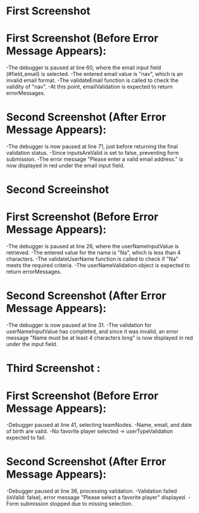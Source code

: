 
# First Screenshot
# First Screenshot (Before Error Message Appears):

-The debugger is paused at line 60, where the email input field (#field_email) is selected.
-The entered email value is "nav", which is an invalid email format.
-The validateEmail function is called to check the validity of "nav".
-At this point, emailValidation is expected to return errorMessages.

# Second Screenshot (After Error Message Appears):

-The debugger is now paused at line 71, just before returning the final validation status.
-Since inputsAreValid is set to false, preventing form submission.
-The error message "Please enter a valid email address." is now displayed in red under the email input field.

# Second Screeinshot 
# First Screenshot (Before Error Message Appears):

-The debugger is paused at line 26, where the userNameInputValue is retrieved.
-The entered value for the name is "Na", which is less than 4 characters.
-The validateUserName function is called to check if "Na" meets the required criteria.
-The userNameValidation object is expected to return errorMessages.

# Second Screenshot (After Error Message Appears):

-The debugger is now paused at line 31.
-The validation for userNameInputValue has completed, and since it was invalid, an error message "Name must be at least 4 characters long" is now displayed in red under the input field.

# Third Screenshot :
# First Screenshot (Before Error Message Appears):

-Debugger paused at line 41, selecting teamNodes.
-Name, email, and date of birth are valid.
-No favorite player selected → userTypeValidation expected to fail.

# Second Screenshot (After Error Message Appears):

-Debugger paused at line 36, processing validation.
-Validation failed (isValid: false), error message "Please select a favorite player" displayed.
-Form submission stopped due to missing selection.